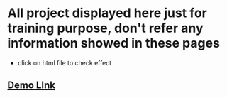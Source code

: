 # All project displayed here just for training purpose, don't refer any information showed in these pages
- click on html file to check effect
## [Demo LInk](https://yaowen2011.github.io/)